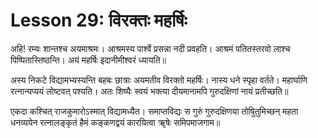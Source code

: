 # Lesson 29: विरक्तः महर्षिः

अहि! रम्यः शान्तश्च अयमाश्रमः। आश्रमस्य पार्श्वे प्रसन्ना नदी प्रवहति। आश्रमं पतितस्तरवो लाश्च पिष्पितास्तिष्ठन्ति। अयं महर्षिः इदानीमीश्वरं ध्यायति॥

अस्य निकटे विद्यामभ्यस्यन्ति बहबः छात्राः अयमतीव विरक्तो महर्षिः। नास्य धने स्पृहा वर्तते। महार्घाणि रत्नान्यप्ययं लोष्टवत् पश्यति। अतः शिष्यैः स्वयं भक्त्या दीयमानामपि गुरुदक्षिणां नायं प्रतीच्छति॥

एकदा कश्चित् राजकुमारोऽस्मात् विद्यामध्यैत। समाप्तविद्यः स गुरुं गुरुदक्षिणया तोषुितुमिच्छन् महता धनव्ययेन रत्नालङ्कृतं हैमं कङ्कणद्वयं कारयित्वा ॠषेः समिपमाजगाम॥